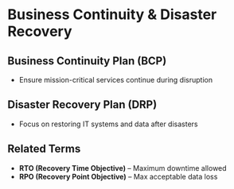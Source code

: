 # Business Continuity & Disaster Recovery

## Business Continuity Plan (BCP)
- Ensure mission-critical services continue during disruption  

## Disaster Recovery Plan (DRP)
- Focus on restoring IT systems and data after disasters  

## Related Terms
- **RTO (Recovery Time Objective)** – Maximum downtime allowed  
- **RPO (Recovery Point Objective)** – Max acceptable data loss
